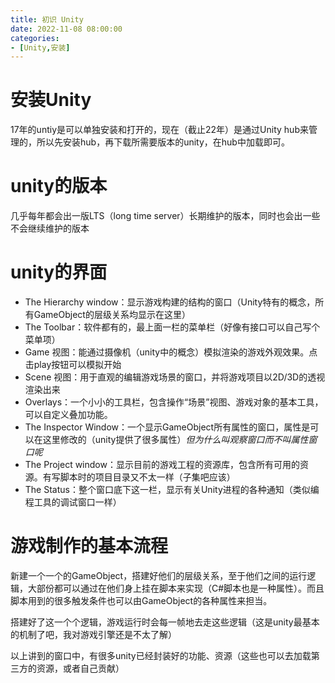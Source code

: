 ```yaml
---
title: 初识 Unity
date: 2022-11-08 08:00:00
categories:
- [Unity,安装]
---
```




# 安装Unity 

17年的untiy是可以单独安装和打开的，现在（截止22年）是通过Unity hub来管理的，所以先安装hub，再下载所需要版本的unity，在hub中加载即可。  

# unity的版本

几乎每年都会出一版LTS（long time server）长期维护的版本，同时也会出一些不会继续维护的版本 

# unity的界面

+ The Hierarchy window：显示游戏构建的结构的窗口（Unity特有的概念，所有GameObject的层级关系均显示在这里） 
+ The Toolbar：软件都有的，最上面一栏的菜单栏（好像有接口可以自己写个菜单项）
+ Game 视图：能通过摄像机（unity中的概念）模拟渲染的游戏外观效果。点击play按钮可以模拟开始 
+ Scene 视图：用于直观的编辑游戏场景的窗口，并将游戏项目以2D/3D的透视渲染出来 
+ Overlays：一个小小的工具栏，包含操作“场景”视图、游戏对象的基本工具，可以自定义叠加功能。 
+ The Inspector Window：一个显示GameObject所有属性的窗口，属性是可以在这里修改的（unity提供了很多属性）*但为什么叫观察窗口而不叫属性窗口呢* 
+ The Project window：显示目前的游戏工程的资源库，包含所有可用的资源。有写脚本时的项目目录又不太一样（子集吧应该） 
+ The Status：整个窗口底下这一栏，显示有关Unity进程的各种通知（类似编程工具的调试窗口一样）  

# 游戏制作的基本流程

新建一个一个的GameObject，搭建好他们的层级关系，至于他们之间的运行逻辑，大部份都可以通过在他们身上挂在脚本来实现（C#脚本也是一种属性）。而且脚本用到的很多触发条件也可以由GameObject的各种属性来担当。 

搭建好了这一个个逻辑，游戏运行时会每一帧地去走这些逻辑（这是unity最基本的机制了吧，我对游戏引擎还是不太了解） 

以上讲到的窗口中，有很多unity已经封装好的功能、资源（这些也可以去加载第三方的资源，或者自己贡献）

